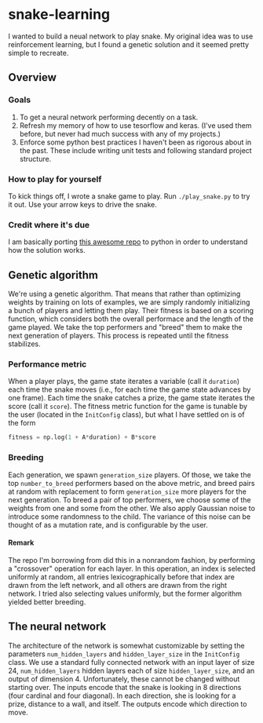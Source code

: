# snake-learning

I wanted to build a neual network to play snake.  My original idea was to use
reinforcement learning, but I found a genetic solution and it seemed pretty
simple to recreate.

## Overview

### Goals

1. To get a neural network performing decently on a task.
2. Refresh my memory of how to use tesorflow and keras. (I've used them before,
   but never had much success with any of my projects.)
3. Enforce some python best practices I haven't been as rigorous about in the
   past.  These include writing unit tests and following standard project
   structure.

### How to play for yourself

To kick things off, I wrote a snake game to play.  Run `./play_snake.py` to try
it out.  Use your arrow keys to drive the snake.

### Credit where it's due

I am basically porting [this awesome repo] to python in order to understand
how the solution works.

[this awesome repo]: https://github.com/greerviau/SnakeAI

## Genetic algorithm

We're using a genetic algorithm.  That means that rather than optimizing weights
by training on lots of examples, we are simply randomly initializing a bunch of
players and letting them play.  Their fitness is based on a scoring
function, which considers both the overall performace and the length of the game
played.  We take the top performers and "breed" them to make the next generation
of players.  This process is repeated until the fitness stabilizes.

### Performance metric

When a player plays, the game state iterates a variable (call it `duration`) each
time the snake moves (i.e., for each time the game state advances by one frame).
Each time the snake catches a prize, the game state iterates the score (call it
`score`).  The fitness metric function for the game is tunable by the user
(located in the `InitConfig` class), but what I have settled on is of the form

```python
fitness = np.log(1 + A*duration) + B*score
```

### Breeding

Each generation, we spawn `generation_size` players.  Of those, we take the top
`number_to_breed` performers based on the above metric, and breed pairs at random
with replacement to form `generation_size` more players for the next generation.
To breed a pair of top performers, we choose some of the weights from one and some
from the other.  We also apply Gaussian noise to introduce some randomness to
the child.  The variance of this noise can be thought of as a mutation rate, and
is configurable by the user.

#### Remark

The repo I'm borrowing from did this in a nonrandom fashion, by performing a
"crossover" operation for each layer.  In this operation, an index is selected
uniformly at random, all entries lexicographically before that index are drawn
from the left network, and all others are drawn from the right network.  I tried
also selecting values uniformly, but the former algorithm yielded better breeding.

## The neural network

The architecture of the network is somewhat customizable by setting the
parameters `num_hidden_layers` and `hidden_layer_size` in the `InitConfig`
class.  We use a standard fully connected network with an input layer of size 24,
`num_hidden_layers` hidden layers each of size `hidden_layer_size`, and an output
of dimension 4.  Unfortunately, these cannot be changed without starting over.
The inputs encode that the snake is looking in 8 directions (four cardinal and
four diagonal).  In each direction, she is looking for a prize, distance to a
wall, and itself.  The outputs encode which direction to move.
